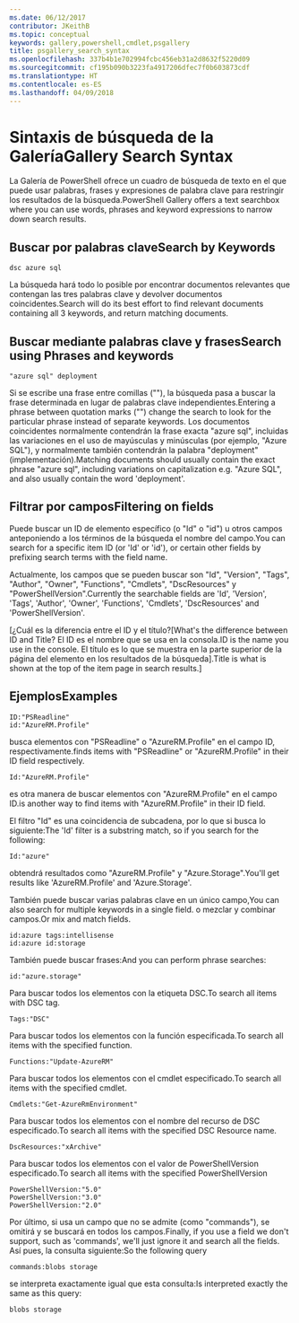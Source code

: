 ```yaml
---
ms.date: 06/12/2017
contributor: JKeithB
ms.topic: conceptual
keywords: gallery,powershell,cmdlet,psgallery
title: psgallery_search_syntax
ms.openlocfilehash: 337b4b1e702994fcbc456eb31a2d8632f5220d09
ms.sourcegitcommit: cf195b090b3223fa4917206dfec7f0b603873cdf
ms.translationtype: HT
ms.contentlocale: es-ES
ms.lasthandoff: 04/09/2018
---
```

# <a name="gallery-search-syntax"></a><span data-ttu-id="8bbee-103">Sintaxis de búsqueda de la Galería</span><span class="sxs-lookup"><span data-stu-id="8bbee-103">Gallery Search Syntax</span></span>

<span data-ttu-id="8bbee-104">La Galería de PowerShell ofrece un cuadro de búsqueda de texto en el que puede usar palabras, frases y expresiones de palabra clave para restringir los resultados de la búsqueda.</span><span class="sxs-lookup"><span data-stu-id="8bbee-104">PowerShell Gallery offers a text searchbox where you can use words, phrases and keyword expressions to narrow down search results.</span></span>

## <a name="search-by-keywords"></a><span data-ttu-id="8bbee-105">Buscar por palabras clave</span><span class="sxs-lookup"><span data-stu-id="8bbee-105">Search by Keywords</span></span>

    dsc azure sql

<span data-ttu-id="8bbee-106">La búsqueda hará todo lo posible por encontrar documentos relevantes que contengan las tres palabras clave y devolver documentos coincidentes.</span><span class="sxs-lookup"><span data-stu-id="8bbee-106">Search will do its best effort to find relevant documents containing all 3 keywords, and return matching documents.</span></span>

## <a name="search-using-phrases-and-keywords"></a><span data-ttu-id="8bbee-107">Buscar mediante palabras clave y frases</span><span class="sxs-lookup"><span data-stu-id="8bbee-107">Search using Phrases and keywords</span></span>

    "azure sql" deployment

<span data-ttu-id="8bbee-108">Si se escribe una frase entre comillas (""), la búsqueda pasa a buscar la frase determinada en lugar de palabras clave independientes.</span><span class="sxs-lookup"><span data-stu-id="8bbee-108">Entering a phrase between quotation marks ("") change the search to look for the particular phrase instead of separate keywords.</span></span>
<span data-ttu-id="8bbee-109">Los documentos coincidentes normalmente contendrán la frase exacta "azure sql", incluidas las variaciones en el uso de mayúsculas y minúsculas (por ejemplo, "Azure SQL"), y normalmente también contendrán la palabra "deployment" (implementación).</span><span class="sxs-lookup"><span data-stu-id="8bbee-109">Matching documents should usually contain the exact phrase "azure sql", including variations on capitalization e.g. "Azure SQL", and also usually contain the word 'deployment'.</span></span>

## <a name="filtering-on-fields"></a><span data-ttu-id="8bbee-110">Filtrar por campos</span><span class="sxs-lookup"><span data-stu-id="8bbee-110">Filtering on fields</span></span>

<span data-ttu-id="8bbee-111">Puede buscar un ID de elemento específico (o "Id" o "id") u otros campos anteponiendo a los términos de la búsqueda el nombre del campo.</span><span class="sxs-lookup"><span data-stu-id="8bbee-111">You can search for a specific item ID (or 'Id' or 'id'), or certain other fields by prefixing search terms with the field name.</span></span>

<span data-ttu-id="8bbee-112">Actualmente, los campos que se pueden buscar son "Id", "Version", "Tags", "Author", "Owner", "Functions", "Cmdlets", "DscResources" y "PowerShellVersion".</span><span class="sxs-lookup"><span data-stu-id="8bbee-112">Currently the searchable fields are 'Id', 'Version', 'Tags', 'Author', 'Owner', 'Functions', 'Cmdlets', 'DscResources' and 'PowerShellVersion'.</span></span>

<span data-ttu-id="8bbee-113">[¿Cuál es la diferencia entre el ID y el título?</span><span class="sxs-lookup"><span data-stu-id="8bbee-113">[What's the difference between ID and Title?</span></span> <span data-ttu-id="8bbee-114">El ID es el nombre que se usa en la consola.</span><span class="sxs-lookup"><span data-stu-id="8bbee-114">ID is the name you use in the console.</span></span> <span data-ttu-id="8bbee-115">El título es lo que se muestra en la parte superior de la página del elemento en los resultados de la búsqueda].</span><span class="sxs-lookup"><span data-stu-id="8bbee-115">Title is what is shown at the top of the item page in search results.]</span></span>

## <a name="examples"></a><span data-ttu-id="8bbee-116">Ejemplos</span><span class="sxs-lookup"><span data-stu-id="8bbee-116">Examples</span></span>

    ID:"PSReadline"
    id:"AzureRM.Profile"

<span data-ttu-id="8bbee-117">busca elementos con "PSReadline" o "AzureRM.Profile" en el campo ID, respectivamente.</span><span class="sxs-lookup"><span data-stu-id="8bbee-117">finds items with "PSReadline" or "AzureRM.Profile" in their ID field respectively.</span></span>

    Id:"AzureRM.Profile"

<span data-ttu-id="8bbee-118">es otra manera de buscar elementos con "AzureRM.Profile" en el campo ID.</span><span class="sxs-lookup"><span data-stu-id="8bbee-118">is another way to find items with "AzureRM.Profile" in their ID field.</span></span>

<span data-ttu-id="8bbee-119">El filtro "Id" es una coincidencia de subcadena, por lo que si busca lo siguiente:</span><span class="sxs-lookup"><span data-stu-id="8bbee-119">The 'Id' filter is a substring match, so if you search for the following:</span></span>

    Id:"azure"

<span data-ttu-id="8bbee-120">obtendrá resultados como "AzureRM.Profile" y "Azure.Storage".</span><span class="sxs-lookup"><span data-stu-id="8bbee-120">You'll get results like 'AzureRM.Profile' and 'Azure.Storage'.</span></span>

<span data-ttu-id="8bbee-121">También puede buscar varias palabras clave en un único campo,</span><span class="sxs-lookup"><span data-stu-id="8bbee-121">You can also search for multiple keywords in a single field.</span></span> <span data-ttu-id="8bbee-122">o mezclar y combinar campos.</span><span class="sxs-lookup"><span data-stu-id="8bbee-122">Or mix and match fields.</span></span>

    id:azure tags:intellisense
    id:azure id:storage

<span data-ttu-id="8bbee-123">También puede buscar frases:</span><span class="sxs-lookup"><span data-stu-id="8bbee-123">And you can perform phrase searches:</span></span>

    id:"azure.storage"


<span data-ttu-id="8bbee-124">Para buscar todos los elementos con la etiqueta DSC.</span><span class="sxs-lookup"><span data-stu-id="8bbee-124">To search all items with DSC tag.</span></span>

    Tags:"DSC"

<span data-ttu-id="8bbee-125">Para buscar todos los elementos con la función especificada.</span><span class="sxs-lookup"><span data-stu-id="8bbee-125">To search all items with the specified function.</span></span>

    Functions:"Update-AzureRM"

<span data-ttu-id="8bbee-126">Para buscar todos los elementos con el cmdlet especificado.</span><span class="sxs-lookup"><span data-stu-id="8bbee-126">To search all items with the specified cmdlet.</span></span>

    Cmdlets:"Get-AzureRmEnvironment"

<span data-ttu-id="8bbee-127">Para buscar todos los elementos con el nombre del recurso de DSC especificado.</span><span class="sxs-lookup"><span data-stu-id="8bbee-127">To search all items with the specified DSC Resource name.</span></span>

    DscResources:"xArchive"

<span data-ttu-id="8bbee-128">Para buscar todos los elementos con el valor de PowerShellVersion especificado.</span><span class="sxs-lookup"><span data-stu-id="8bbee-128">To search all items with the specified PowerShellVersion</span></span>

    PowerShellVersion:"5.0"
    PowerShellVersion:"3.0"
    PowerShellVersion:"2.0"


<span data-ttu-id="8bbee-129">Por último, si usa un campo que no se admite (como "commands"), se omitirá y se buscará en todos los campos.</span><span class="sxs-lookup"><span data-stu-id="8bbee-129">Finally, if you use a field we don't support, such as 'commands', we'll just ignore it and search all the fields.</span></span> <span data-ttu-id="8bbee-130">Así pues, la consulta siguiente:</span><span class="sxs-lookup"><span data-stu-id="8bbee-130">So the following query</span></span>

    commands:blobs storage

<span data-ttu-id="8bbee-131">se interpreta exactamente igual que esta consulta:</span><span class="sxs-lookup"><span data-stu-id="8bbee-131">Is interpreted exactly the same as this query:</span></span>

    blobs storage